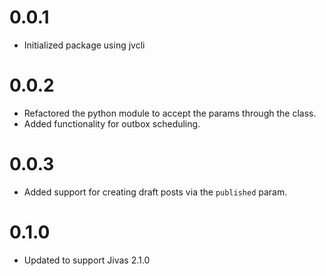# 0.0.1
- Initialized package using jvcli

# 0.0.2
- Refactored the python module to accept the params through the class.
- Added functionality for outbox scheduling.

# 0.0.3
- Added support for creating draft posts via the `published` param.

# 0.1.0
- Updated to support Jivas 2.1.0